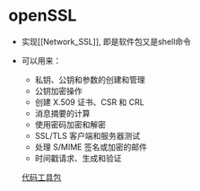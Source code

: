 # openSSL

- 实现[[Network_SSL]], 即是软件包又是shell命令
- 可以用来： 
  - 私钥、公钥和参数的创建和管理
  - 公钥加密操作
  - 创建 X.509 证书、CSR 和 CRL
  - 消息摘要的计算
  - 使用密码加密和解密
  - SSL/TLS 客户端和服务器测试
  - 处理 S/MIME 签名或加密的邮件
  - 时间戳请求、生成和验证
  
  [代码工具包](openSSL_library.md)
